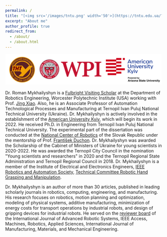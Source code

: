 ```yaml
---
permalink: /
title: "[<img src='/images/tntu.png' width='50'>](https://tntu.edu.ua/?p=uk/main) [<img src='/images/wpi.png' width='70'>](https://www.wpi.edu/) [<img src='/images/auk.png' width='70'>](https://auk.edu.ua/)"
excerpt: "About me"
author_profile: true
redirect_from: 
  - /about/
  - /about.html
---
```

<img src='/images/afil.png'>

Dr. Roman Mykhailyshyn is a [Fulbright Visiting Scholar](https://issuu.com/fulbright-ukraine/docs/ua_scholars_2021-22) at the Department of Robotics Engineering, Worcester Polytechnic Institute (USA) working with Prof. [Jing Xiao](https://users.wpi.edu/~jxiao2/). Also, he is an Associate Professor of Automation Technological Processes and Manufacturing at Ternopil Ivan Puluj National Technical University (Ukraine). Dr. Mykhailyshyn is actively involved in the establishment of the [American University Kyiv](https://auk.edu.ua/), which will begin its work in 2022. He received Ph.D. in Engineering from Ternopil Ivan Puluj National Technical University. The experimental part of the dissertation was conducted at the [National Center of Robotics](https://nacero.sk/language/en/) of the Slovak Republic under the mentorship of Prof. [František Duchon](https://is.stuba.sk/lide/clovek.pl?id=10329&lang=en). Dr. Mykhailyshyn was awarded the Scholarship of the Cabinet of Ministers of Ukraine for young scientists in 2020-2022. He was awarded the Ternopil City Council in the nomination "Young scientists and researchers" in 2020 and the Ternopil Regional State Administration and Ternopil Regional Council in 2018. Dr. Mykhailyshyn is a member of the Institute of Electrical and Electronics Engineers, [IEEE Robotics and Automation Society](https://www.ieee-ras.org/), [Technical Committee Robotic Hand Grasping and Manipulation](http://rhgm.org/).

Dr. Mykhailyshyn is an author of more than 30 articles, published in leading scholarly journals in robotics, computing, engineering, and manufacturing. His research focuses on robotics, motion planning and optimization, modeling of physical systems, additive manufacturing, minimization of energy costs for transport operations by industrial robots, and design of gripping devices for industrial robots. He served on the [reviewer board](https://publons.com/researcher/1379995/roman-mykhailyshyn/peer-review/) of the International Journal of Advanced Robotic Systems, IEEE Access, Machines, Robotics, Applied Sciences, International Journal of Manufacturing, Materials, and Mechanical Engineering.



